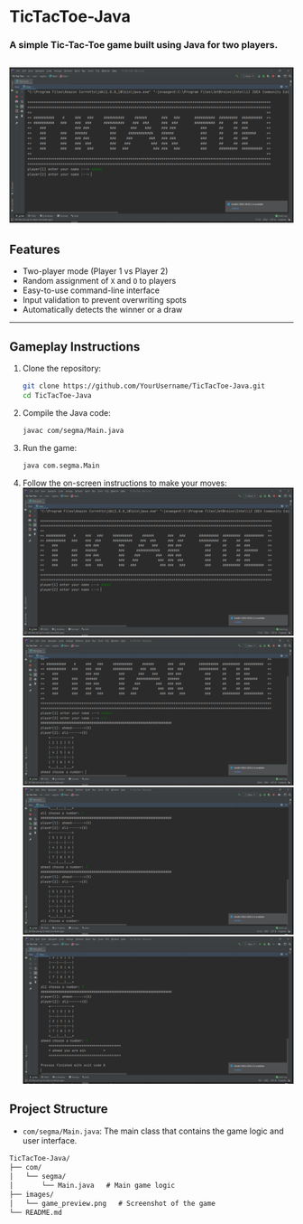 # TicTacToe-Java

### A simple Tic-Tac-Toe game built using Java for two players. 
   ![Game Preview](images/1.PNG)
---

## Features
- Two-player mode (Player 1 vs Player 2)
- Random assignment of `X` and `O` to players
- Easy-to-use command-line interface
- Input validation to prevent overwriting spots
- Automatically detects the winner or a draw
---

## Gameplay Instructions
1. Clone the repository:
   ```bash
   git clone https://github.com/YourUsername/TicTacToe-Java.git
   cd TicTacToe-Java
   ```
2. Compile the Java code:
   ```bash
   javac com/segma/Main.java
   ```
3. Run the game:
   ```bash
   java com.segma.Main
   ```
5. Follow the on-screen instructions to make your moves:
   ![Game Preview](images/1.PNG)
   ![Game Preview](images/2.PNG)
   ![Game Preview](images/3.PNG)
   ![Game Preview](images/4.PNG)

## Project Structure
- `com/segma/Main.java`: The main class that contains the game logic and user interface.
```
TicTacToe-Java/
├── com/
│   └── segma/
│       └── Main.java   # Main game logic
├── images/
│   └── game_preview.png   # Screenshot of the game
└── README.md
```
